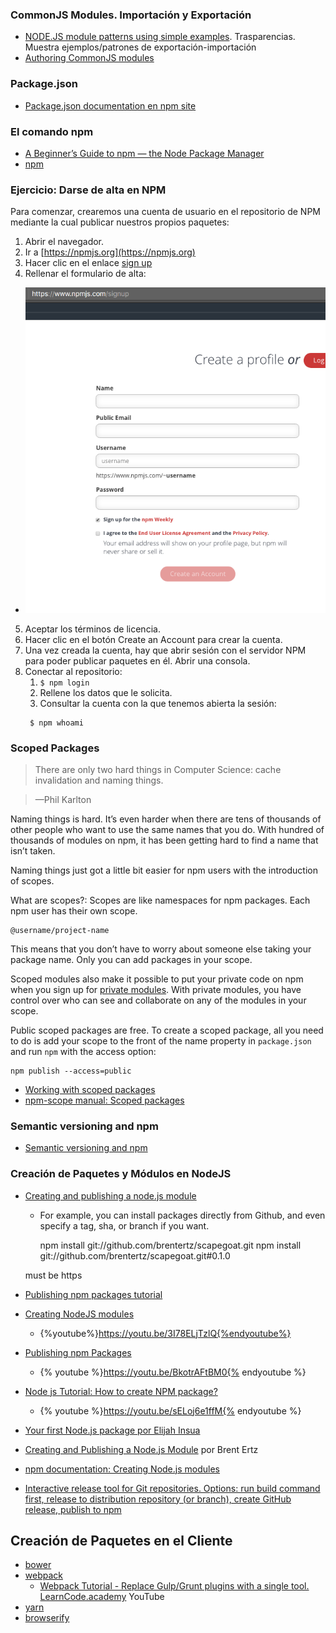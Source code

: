 ### CommonJS Modules. Importación y Exportación

* [NODE.JS module patterns using simple examples](https://darrenderidder.github.io/talks/ModulePatterns). Trasparencias. Muestra ejemplos/patrones de exportación-importación
* [Authoring CommonJS modules](http://know.cujojs.com/tutorials/modules/authoring-cjs-modules)

### Package.json

* [Package.json documentation en npm site](https://docs.npmjs.com/files/package.json)

### El comando npm

* [A Beginner’s Guide to npm — the Node Package Manager](https://www.sitepoint.com/beginners-guide-node-package-manager/)
* [npm](npm.html)

### Ejercicio: Darse de alta en NPM

Para comenzar, crearemos una cuenta de usuario en el repositorio de NPM mediante la cual publicar nuestros propios paquetes:

1. Abrir el navegador.
2. Ir a [https://npmjs.org](https://npmjs.org)
3. Hacer clic en el enlace [sign up](https://www.npmjs.com/login)
4. Rellenar el formulario de alta:
  - ![Formulario para crear la cuenta en npmjs.org](crearcuentanpm.png)
5. Aceptar los términos de licencia.
6. Hacer clic en el botón Create an Account para crear la cuenta.
7. Una vez creada la cuenta, hay que abrir sesión con el servidor NPM para poder publicar paquetes en él. Abrir una consola.
8. Conectar al repositorio: 
   1. `$ npm login`
   2. Rellene los datos que le solicita.
   3. Consultar la cuenta con la que tenemos abierta la sesión:
   ```
    $ npm whoami
   ```
### Scoped Packages

> There are only two hard things in Computer Science: cache invalidation and naming things.

> —Phil Karlton

 Naming things is hard. It’s even harder when there are tens of thousands of other people who want to use the same names that you do. With hundred of thousands of modules on npm, it has been getting hard to find a name that isn’t taken.

Naming things just got a little bit easier for npm users with the introduction of scopes. 

What are scopes?: Scopes are like namespaces for npm packages. Each npm user has their own scope.

```
@username/project-name
```
This means that you don’t have to worry about someone else taking your package name. Only you can add packages in your scope.

Scoped modules also make it possible to put your private code on npm when you sign up for [private modules](https://www.npmjs.com/features). With private modules, you have control over who can see and collaborate on any of the modules in your scope.


Public scoped packages are free. To create a scoped package, all you need to do is add your scope to the front of the name property in `package.json` and run `npm` with the access option:

```
npm publish --access=public
```

* [Working with scoped packages](https://docs.npmjs.com/getting-started/scoped-packages)
* [npm-scope manual: Scoped packages](https://docs.npmjs.com/misc/scope#publishing-public-scoped-packages-to-the-public-npm-registry)

### Semantic versioning and npm

* [Semantic versioning and npm](https://docs.npmjs.com/getting-started/semantic-versioning)

### Creación de Paquetes y Módulos en NodeJS

* [Creating and publishing a node.js module](https://quickleft.com/blog/creating-and-publishing-a-node-js-module/)
  -  For example, you can install packages directly from Github, and even specify a tag, sha, or branch if you want.

        npm install git://github.com/brentertz/scapegoat.git
        npm install git://github.com/brentertz/scapegoat.git#0.1.0

    must be https

* [Publishing npm packages tutorial](https://docs.npmjs.com/getting-started/publishing-npm-packages)
* [Creating NodeJS modules](https://youtu.be/3I78ELjTzlQ)
  - {%youtube%}https://youtu.be/3I78ELjTzlQ{%endyoutube%}
* [Publishing npm Packages](https://youtu.be/BkotrAFtBM0)
  - {% youtube  %}https://youtu.be/BkotrAFtBM0{% endyoutube %}
* [Node js Tutorial: How to create NPM package?](https://youtu.be/sELoj6e1ffM)
  - {% youtube %}https://youtu.be/sELoj6e1ffM{% endyoutube %}
* [Your first Node.js package  por Elijah Insua](https://nodesource.com/blog/your-first-nodejs-package/)
* [Creating and Publishing a Node.js Module](https://quickleft.com/blog/creating-and-publishing-a-node-js-module/) por Brent Ertz
* [npm documentation: Creating Node.js modules](https://docs.npmjs.com/getting-started/creating-node-modules)
* [Interactive release tool for Git repositories. Options: run build command first, release to distribution repository (or branch), create GitHub release, publish to npm](https://github.com/webpro/release-it)


## Creación de Paquetes en el Cliente

* [bower](https://bower.io/)
* [webpack](http://webpack.github.io/docs/motivation.html)
  - [Webpack Tutorial - Replace Gulp/Grunt plugins with a single tool. LearnCode.academy](https://youtu.be/9kJVYpOqcVU) YouTube
* [yarn](https://code.facebook.com/posts/1840075619545360)
* [browserify](http://browserify.org/)
